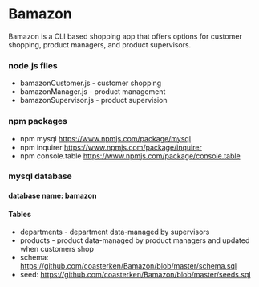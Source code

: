 # Bamazon

Bamazon is a CLI based shopping app that offers options for customer shopping, product managers, and product supervisors.  

### node.js files
* bamazonCustomer.js - customer shopping
* bamazonManager.js - product management
* bamazonSupervisor.js - product supervision
  
### npm packages
* npm mysql  https://www.npmjs.com/package/mysql
* npm inquirer  https://www.npmjs.com/package/inquirer
* npm console.table https://www.npmjs.com/package/console.table

### mysql database
#### database name: bamazon
#### Tables
* departments - department data-managed by supervisors
* products - product data-managed by product managers and updated when customers shop
* schema: https://github.com/coasterken/Bamazon/blob/master/schema.sql
* seed: https://github.com/coasterken/Bamazon/blob/master/seeds.sql





